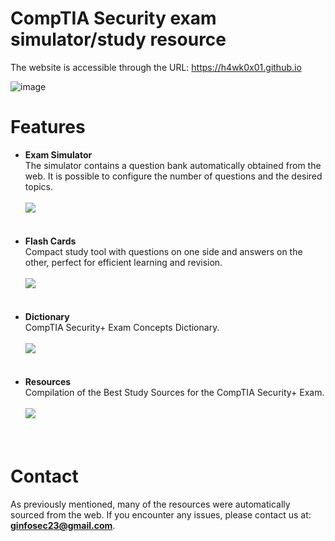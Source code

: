 # CompTIA Security exam simulator/study resource

The website is accessible through the URL: https://h4wk0x01.github.io

![image](https://github.com/h4wk0x01/h4wk0x01.github.io/assets/133908286/a4b0cf66-01ba-48fd-bf11-f824ced2a9eb)

# Features

<ul>
  <li>
    <strong>Exam Simulator</strong> <br>
    The simulator contains a question bank automatically obtained from the web. It is possible to configure the number of questions and the desired topics.<br><br>
    <img src="https://github.com/h4wk0x01/h4wk0x01.github.io/assets/133908286/a438602c-354f-4fb6-90cf-0ae81ef4b789">
  </li> <br><br>
  <li>
    <strong>Flash Cards</strong> <br>
    Compact study tool with questions on one side and answers on the other, perfect for efficient learning and revision.<br><br>
    <img src="https://github.com/h4wk0x01/h4wk0x01.github.io/assets/133908286/97ce9805-f540-4bbc-9e3c-d98667d11150">
  </li> <br><br>
  <li>
    <strong>Dictionary</strong> <br>
    CompTIA Security+ Exam Concepts Dictionary.<br><br>
    <img src="https://github.com/h4wk0x01/h4wk0x01.github.io/assets/133908286/8c4607b9-6a8d-411f-b9db-c1ce2a951b7f">
  </li> <br><br>
  <li>
    <strong>Resources</strong> <br>
    Compilation of the Best Study Sources for the CompTIA Security+ Exam.<br><br>
    <img src="https://github.com/h4wk0x01/h4wk0x01.github.io/assets/133908286/f1b8f6ed-9aa7-4b73-b079-f700557bd860">
  </li> <br><br>
</ul>

# Contact

As previously mentioned, many of the resources were automatically sourced from the web. If you encounter any issues, please contact us at: <strong style="color: red">ginfosec23@gmail.com</strong>.


